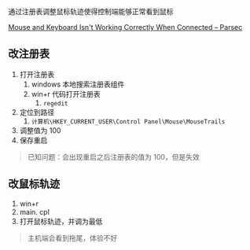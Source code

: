 通过注册表调整鼠标轨迹使得控制端能够正常看到鼠标

[Mouse and Keyboard Isn't Working Correctly When Connected – Parsec](https://support.parsec.app/hc/en-us/articles/115002623892-Mouse-and-Keyboard-Isn-t-Working-Correctly-When-Connected)

## 改注册表
1. 打开注册表
	1. windows 本地搜索注册表组件
	2. win+r 代码打开注册表
		1. `regedit`
2. 定位到路径
	1. `计算机\HKEY_CURRENT_USER\Control Panel\Mouse\MouseTrails`
3. 调整值为 100
4. 保存重启

> 已知问题：会出现重启之后注册表的值为 100，但是失效

## 改鼠标轨迹
1. win+r
2. main. cpl
3. 打开鼠标轨迹，并调为最低

> 主机端会看到拖尾，体验不好